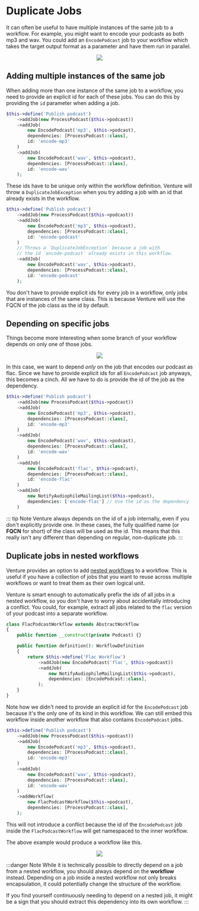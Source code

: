 # Duplicate Jobs

It can often be useful to have multiple instances of the same job to a workflow. For example, you might want to encode your podcasts as both mp3 and wav. You could add an `EncodePodcast` job to your workflow which takes the target output format as a parameter and have them run in parallel.

<div style="text-align: center;">
    <img src="/multiple-jobs.svg" />
</div>

## Adding multiple instances of the same job

When adding more than one instance of the same job to a workflow, you need to provide an explicit id for each of these jobs. You can do this by providing the `id` parameter when adding a job.

```php
$this->define('Publish podcast')
    ->addJob(new ProcessPodcast($this->podcast))
    ->addJob(
        new EncodePodcast('mp3', $this->podcast),
        dependencies: [ProcessPodcast::class],
        id: 'encode-mp3'
    )
    ->addJob(
        new EncodePodcast('wav', $this->podcast),
        dependencies: [ProcessPodcast::class],
        id: 'encode-wav'
    );
```

These ids have to be unique only within the workflow definition. Venture will throw a `DuplicateJobException` when you try adding a job with an id that already exists in the workflow.

```php
$this->define('Publish podcast')
    ->addJob(new ProcessPodcast($this->podcast))
    ->addJob(
        new EncodePodcast('mp3', $this->podcast),
        dependencies: [ProcessPodcast::class],
        id: 'encode-podcast'
    )
    // Throws a `DuplicateJobException` because a job with
    // the id `encode-podcast` already exists in this workflow.
    ->addJob(
        new EncodePodcast('wav', $this->podcast),
        dependencies: [ProcessPodcast::class],
        id: 'encode-podcast'
    );
```

You don't have to provide explicit ids for every job in a workflow, only jobs that are instances of the same class. This is because Venture will use the FQCN of the job class as the id by default.

## Depending on specific jobs

Things become more interesting when some branch of your workflow depends on only one of those jobs.

<div style="text-align: center;">
    <img src="/flac-bois.svg" />
</div>

In this case, we want to depend _only_ on the job that encodes our podcast as flac. Since we have to provide explicit ids for all `EncodePodcast` job anyways, this becomes a cinch. All we have to do is provide the id of the job as the dependency.

```php
$this->define('Publish podcast')
    ->addJob(new ProcessPodcast($this->podcast))
    ->addJob(
        new EncodePodcast('mp3', $this->podcast),
        dependencies: [ProcessPodcast::class],
        id: 'encode-mp3'
    )
    ->addJob(
        new EncodePodcast('wav', $this->podcast),
        dependencies: [ProcessPodcast::class],
        id: 'encode-wav'
    )
    ->addJob(
        new EncodePodcast('flac', $this->podcast),
        dependencies: [ProcessPodcast::class],
        id: 'encode-flac'
    )
    ->addJob(
        new NotifyAudiophileMailingList($this->podcast),
        dependencies: ['encode-flac'] // Use the id as the dependency
    )
```

::: tip Note
Venture always depends on the id of a job internally, even if you don't explicitly provide one. In these cases, the fully qualified name (or **FQCN** for short) of the class will be used as the id. This means that this really isn't any different than depending on regular, non-duplicate job.
:::

## Duplicate jobs in nested workflows

Venture provides an option to add [nested workflows](/usage/nesting-workflows) to a workflow. This is useful if you have a collection of jobs that you want to reuse across multiple workflows or want to treat them as their own logical unit.

Venture is smart enough to automatically prefix the ids of all jobs in a nested workflow, so you don't have to worry about accidentally introducing a conflict. You could, for example, extract all jobs related to the `flac` version of your podcast into a separate workflow.

```php
class FlacPodcastWorkflow extends AbstractWorkflow
{
    public function __construct(private Podcast) {}

    public function definition(): WorkflowDefinition
    {
        return $this->define('Flac Workflow')
            ->addJob(new EncodePodcast('flac', $this->podcast))
            ->addJob(
                new NotifyAudiophileMailingList($this->podcast),
                dependencies: [EncodePodcast::class],
            );
    }
}
```

Note how we didn't need to provide an explicit id for the `EncodePodcast` job because it's the only one of its kind in this workflow. We can still embed this workflow inside another workflow that also contains `EncodePodcast` jobs.

```php
$this->define('Publish podcast')
    ->addJob(new ProcessPodcast($this->podcast))
    ->addJob(
        new EncodePodcast('mp3', $this->podcast),
        dependencies: [ProcessPodcast::class],
        id: 'encode-mp3'
    )
    ->addJob(
        new EncodePodcast('wav', $this->podcast),
        dependencies: [ProcessPodcast::class],
        id: 'encode-wav'
    )
    ->addWorkflow(
        new FlacPodcastWorkflow($this->podcast),
        dependencies: [ProcessPodcast::class],
    );
```

This will not introduce a conflict because the id of the `EncodePodcast` job inside the `FlacPodcastWorkflow` will get namespaced to the inner workflow.

The above example would produce a workflow like this.

<div style="text-align: center;">
    <img src="/flac-bois-workflow.svg" />
</div>

:::danger Note
While it is technically possible to directly depend on a job from a nested workflow, you should always depend on the **workflow** instead. Depending on a job inside a nested workflow not only breaks encapsulation, it could potentially change the structure of the workflow.

If you find yourself continuously needing to depend on a nested job, it might be a sign that you should extract this dependency into its own workflow.
:::
